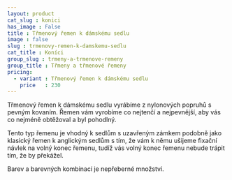 ```yaml
---
layout: product
cat_slug : konici
has_image : False
title : Třmenový řemen k dámskému sedlu
image : false
slug : trmenovy-remen-k-damskemu-sedlu
cat_title : Koníci
group_slug : trmeny-a-trmenove-remeny
group_title : Třmeny a třmenové řemeny
pricing:
  - variant : Třmenový řemen k dámskému sedlu
    price   : 230
---
```


Třmenový řemen k dámskému sedlu vyrábíme z nylonových popruhů s pevným kovaním.
Řemen vám vyrobíme co nejtenčí a nejpevnější, aby vás co nejméně obtěžoval a byl pohodlný.

Tento typ řemenu je vhodný k sedlům s uzavřeným zámkem podobně jako klasický řemen k anglickým sedlům s tím, že vám k němu ušijeme fixační návlek na volný konec řemenu,
tudíž vás volný konec řemenu nebude trápit tím, že by překážel.

Barev a barevných kombinací je nepřeberné množství.

